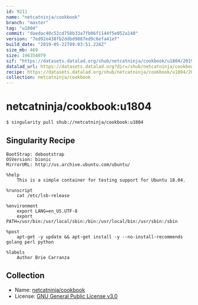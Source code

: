 ```yaml
---
id: 9211
name: "netcatninja/cookbook"
branch: "master"
tag: "u1804"
commit: "daedac40c52cd758b33a7fb06f1144f5e052a140"
version: "7ed92e438fb2ddbd9887ed9c6efa41ef"
build_date: "2019-05-22T09:03:51.228Z"
size_mb: 469
size: 196354079
sif: "https://datasets.datalad.org/shub/netcatninja/cookbook/u1804/2019-05-22-daedac40-7ed92e43/7ed92e438fb2ddbd9887ed9c6efa41ef.simg"
datalad_url: https://datasets.datalad.org?dir=/shub/netcatninja/cookbook/u1804/2019-05-22-daedac40-7ed92e43/
recipe: https://datasets.datalad.org/shub/netcatninja/cookbook/u1804/2019-05-22-daedac40-7ed92e43/Singularity
collection: netcatninja/cookbook
---
```


# netcatninja/cookbook:u1804

```bash
$ singularity pull shub://netcatninja/cookbook:u1804
```

## Singularity Recipe

```singularity
BootStrap: debootstrap
OSVersion: bionic
MirrorURL: http://us.archive.ubuntu.com/ubuntu/

%help
    This is a simple container for testing support for Ubuntu 18.04.

%runscript
    cat /etc/lsb-release 
    
%environment
    export LANG=en_US.UTF-8
    export PATH=/usr/bin:/usr/local/sbin:/bin:/usr/local/bin:/usr/sbin:/sbin

%post
    apt-get -y update && apt-get install -y --no-install-recommends golang perl python

%labels
    Author Brie Carranza
```

## Collection

 - Name: [netcatninja/cookbook](https://github.com/netcatninja/cookbook)
 - License: [GNU General Public License v3.0](https://api.github.com/licenses/gpl-3.0)

